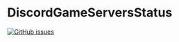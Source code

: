 # DiscordGameServersStatus

[![GitHub issues](https://img.shields.io/github/issues/InterfaceGUI/DiscordGameServersStatus.svg)](https://github.com/InterfaceGUI/DiscordGameServersStatus/issues)
